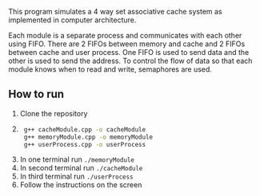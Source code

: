 This program simulates a 4 way set associative cache system as implemented in computer architecture.

Each module is a separate process and communicates with each other using FIFO. There are 2 FIFOs between memory and cache and 2 FIFOs between cache and user process. One FIFO is used to send data and the other is used to send the address. To control the flow of data so that each module knows when to read and write, semaphores are used.

## How to run
1. Clone the repository
2. ```bash
	g++ cacheModule.cpp -o cacheModule
	g++ memoryModule.cpp -o memoryModule
	g++ userProcess.cpp -o userProcess
   ```
3. In one terminal run ```./memoryModule```
4. In second terminal run ```./cacheModule```
5. In third terminal run ```./userProcess```
6. Follow the instructions on the screen
